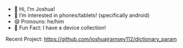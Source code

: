 - 👋 Hi, I’m Joshua!
- 👀 I’m interested in phones/tablets! (specifically android)
- 😄 Pronouns: he/him
- 🎉 Fun Fact: I have a device collection!

Recent Project: https://github.com/joshuajramsey112/dictionary_param

